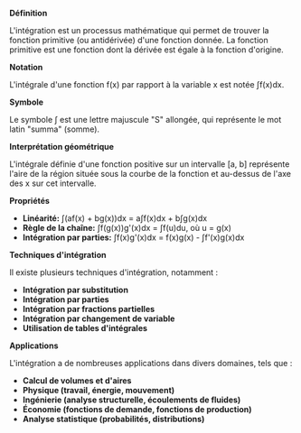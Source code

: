 **Définition**

L'intégration est un processus mathématique qui permet de trouver la fonction primitive (ou antidérivée) d'une fonction donnée. La fonction primitive est une fonction dont la dérivée est égale à la fonction d'origine.

**Notation**

L'intégrale d'une fonction f(x) par rapport à la variable x est notée ∫f(x)dx.

**Symbole**

Le symbole ∫ est une lettre majuscule "S" allongée, qui représente le mot latin "summa" (somme).

**Interprétation géométrique**

L'intégrale définie d'une fonction positive sur un intervalle [a, b] représente l'aire de la région située sous la courbe de la fonction et au-dessus de l'axe des x sur cet intervalle.

**Propriétés**

* **Linéarité:** ∫(af(x) + bg(x))dx = a∫f(x)dx + b∫g(x)dx
* **Règle de la chaîne:** ∫f(g(x))g'(x)dx = ∫f(u)du, où u = g(x)
* **Intégration par parties:** ∫f(x)g'(x)dx = f(x)g(x) - ∫f'(x)g(x)dx

**Techniques d'intégration**

Il existe plusieurs techniques d'intégration, notamment :

* **Intégration par substitution**
* **Intégration par parties**
* **Intégration par fractions partielles**
* **Intégration par changement de variable**
* **Utilisation de tables d'intégrales**

**Applications**

L'intégration a de nombreuses applications dans divers domaines, tels que :

* **Calcul de volumes et d'aires**
* **Physique (travail, énergie, mouvement)**
* **Ingénierie (analyse structurelle, écoulements de fluides)**
* **Économie (fonctions de demande, fonctions de production)**
* **Analyse statistique (probabilités, distributions)**